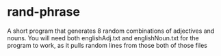 # rand-phrase
A short program that generates 8 random combinations of adjectives and nouns.
You will need both englishAdj.txt and englishNoun.txt for the program to work,
as it pulls random lines from those both of those files
